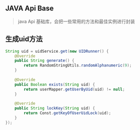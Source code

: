 ## JAVA Api Base
> java Api 基础库，会把一些常用的方法和最佳实例进行封装



## 生成uid方法

```java
String uid = uidService.get(new UIDRunner() {
    @Override
    public String generate() {
        return RandomStringUtils.randomAlphanumeric(9);
    }
    
    @Override
    public Boolean exists(String uid) {
        return userMapper.getUserByUid(uid) != null;
    }
    
    @Override
    public String lockKey(String uid) {
        return Const.getKeyOfUserUidLock(uid);
    }
});

```